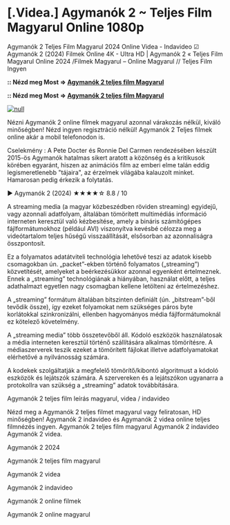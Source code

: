 # [.Videa.] Agymanók 2 ~ Teljes Film Magyarul Online 1080p

Agymanók 2 Teljes Film Magyarul 2024 Online Videa - Indavideo ☑ Agymanók 2 (2024) Filmek Online 4K - Ultra HD | Agymanók 2 « Teljes Film Magyarul Online 2024 /Filmek Magyarul – Online Magyarul // Teljes Film Ingyen

**:: Nézd meg Most => [Agymanók 2 teljes film Magyarul](https://t.co/SXenEPMkS8)**

**:: Nézd meg Most => [Agymanók 2 teljes film Magyarul](https://t.co/SXenEPMkS8)**

[![null](https://static.wixstatic.com/media/855a25_043b5abeb4ae4d35ac003198e7fe56ed~mv2.gif)](https://t.co/SXenEPMkS8)

Nézni Agymanók 2 online filmek magyarul azonnal várakozás nélkül, kiváló minőségben! Nézd ingyen regisztráció nélkül! Agymanók 2 Teljes filmek online akár a mobil telefonodon is.

Cselekmény : A Pete Docter és Ronnie Del Carmen rendezésében készült 2015-ös Agymanók hatalmas sikert aratott a közönség és a kritikusok körében egyaránt, hiszen az animációs film az emberi elme talán eddig legismeretlenebb "tájaira", az érzelmek világába kalauzolt minket. Hamarosan pedig érkezik a folytatás.

▶️ Agymanók 2 (2024) ★★★★☆ 8.8 / 10

A streaming media (a magyar közbeszédben röviden streaming) egyidejű, vagy azonnali adatfolyam, általában tömörített multimédiás információ interneten keresztül való kézbesítése, amely a bináris számítógépes fájlformátumokhoz (például AVI) viszonyítva kevésbé célozza meg a videótartalom teljes hűségű visszaállítását, elsősorban az azonnaliságra összpontosít.

Ez a folyamatos adatátviteli technológia lehetővé teszi az adatok kisebb csomagokban ún. „packet”-ekben történő folyamatos („streaming”) közvetítését, amelyeket a beérkezésükkor azonnal egyenként értelmeznek. Ennek a „streaming” technológiának a hiányában, használat előtt, a teljes adathalmazt egyetlen nagy csomagban kellene letölteni az értelmezéshez.

A „streaming” formátum általában bitszinten definiált (ún. „bitstream”-ből tevődik össze), így ezeket folyamokat nem szükséges páros byte korlátokkal szinkronizálni, ellenben hagyományos média fájlformátumoknál ez kötelező követelmény.

A „streaming media” több összetevőből áll. Kódoló eszközök használatosak a média interneten keresztül történő szállítására alkalmas tömörítésre. A médiaszerverek teszik ezeket a tömörített fájlokat illetve adatfolyamatokat elérhetővé a nyilvánosság számára.

A kodekek szolgáltatják a megfelelő tömörítő/kibontó algoritmust a kódoló eszközök és lejátszók számára. A szervereken és a lejátszókon ugyanarra a protokollra van szükség a „streaming” adatok továbbítására.

Agymanók 2 teljes film leírás magyarul, videa / indavideo

Nézd meg a Agymanók 2 teljes filmet magyarul vagy feliratosan, HD minőségben! Agymanók 2 indavideo és Agymanók 2 videa online teljes filmnézés ingyen. Agymanók 2 teljes film magyarul Agymanók 2 indavideo Agymanók 2 videa.

Agymanók 2 2024

Agymanók 2 teljes film magyarul

Agymanók 2 videa

Agymanók 2 indavideo

Agymanók 2 online filmek

Agymanók 2 online magyarul
